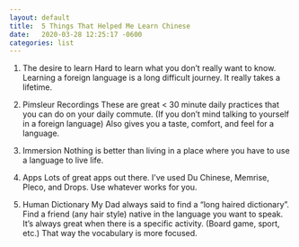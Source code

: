 ```yaml
---
layout: default
title:  5 Things That Helped Me Learn Chinese
date:   2020-03-28 12:25:17 -0600
categories: list
---
```


1. The desire to learn
Hard to learn what you don’t really want to know. Learning a foreign language is a long difficult journey. It really takes a lifetime.

2. Pimsleur Recordings
These are great < 30 minute daily practices that you can do on your daily commute. (If you don’t mind talking to yourself in a foreign language) Also gives you a taste, comfort, and feel for a language.

3. Immersion
Nothing is better than living in a place where you have to use a language to live life.

4. Apps
Lots of great apps out there. I’ve used Du Chinese, Memrise, Pleco, and Drops. Use whatever works for you.

5. Human Dictionary
My Dad always said to find a “long haired dictionary”. Find a friend (any hair style) native in the language you want to speak. It’s always great when there is a specific activity. (Board game, sport, etc.)  That way the vocabulary is more focused.
